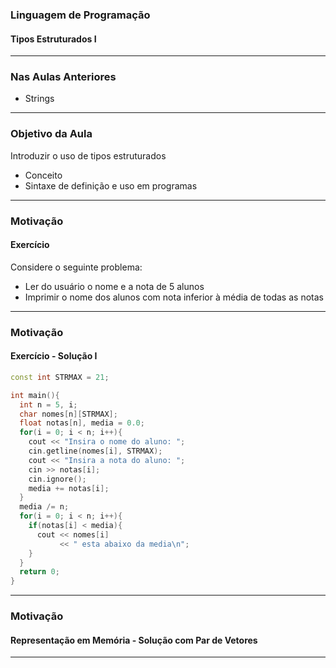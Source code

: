 ### Linguagem de Programação
#### Tipos Estruturados I
---

### Nas Aulas Anteriores

- Strings
---

### Objetivo da Aula
Introduzir o uso de tipos estruturados
- Conceito
- Sintaxe de definição e uso em programas
---

### Motivação
#### Exercício
Considere o seguinte problema:

- Ler do usuário o nome e a nota de 5 alunos
- Imprimir o nome dos alunos com nota inferior à média de todas as notas
---

### Motivação
#### Exercício - Solução I
```C++
const int STRMAX = 21;

int main(){
  int n = 5, i;
  char nomes[n][STRMAX];
  float notas[n], media = 0.0;
  for(i = 0; i < n; i++){
    cout << "Insira o nome do aluno: ";
    cin.getline(nomes[i], STRMAX);
    cout << "Insira a nota do aluno: ";
    cin >> notas[i];
    cin.ignore();
    media += notas[i];
  }
  media /= n;
  for(i = 0; i < n; i++){
    if(notas[i] < media){
      cout << nomes[i]
           << " esta abaixo da media\n";
    }
  }
  return 0;
}
```
---

### Motivação
#### Representação em Memória - Solução com Par de Vetores
<table>
<tr>
<td>
<img src="img/struct_array_pair.png" width=600/>
<td>

Na solução utilizada:
- Dois vetores independentes, um para os
  nomes e outro para as notas
- O acesso ao nome/nota de um aluno
  requer que uma mesma posição seja
  utilizada nos dois vetores
  - Isto implica em algoritmos sujeitos a falhas
---

### Motivação
E se fossem solicitados dados adicionais para um aluno?
- Nome
- Nota
- Matrícula
- CPF

A questão a ser respondida é: existe alguma maneira de agrupar dados em C++?
---

### Tipos Estruturados
- Mecanismo disponibilizado pela linguagem C++
  - Também conhecido como registros ou estruturas
- Permite ao programador definir um novo tipo de variável
- Agrupa dados de **diferentes tipos** em memória
  - Dados possuem __campos__ a serem manipulados pelos programas
  - Campos são também chamados de membros, atributos ou propriedades
---

### Definindo um Tipo Estruturado

> Tipos estruturados são usados para permitir
> que um programa possua variáveis que representam
> "coisas" do mundo real

Então, pense sempre no que você quer representar
no programa (o tipo estruturado) e que características
desta coisa você também quer no programa:
- Aluno, com nome e nota
- Conta bancária, com número, saldo e nome do titular
- Cidade, com nome e população
- etc.

---

### Definindo um Tipo Estruturado
#### Sintaxe

A definição de tipos estruturados deve vir antes das funções
e possui a seguinte sintaxe:

```C++
struct nome_tipo{
  tipo_campo_1 nome_campo_1;
  ...
  tipo_campo_N nome_campo_N;  
};
```
Note o `;` (ponto e vírgula) após a última chave

---

### Definindo um Tipo Estruturado
#### Sintaxe

```C++
struct nome_tipo{
  tipo_campo_1 nome_campo_1;
  ...
  tipo_campo_N nome_campo_N;  
};
```
- `nome_tipo` é o nome do tipo estruturado. É uma boa prática definir um tipo
  com a primeira letra maiúscula
---

### Definindo um Tipo Estruturado
#### Sintaxe

```C++
struct nome_tipo{
  tipo_campo_1 nome_campo_1;
  ...
  tipo_campo_N nome_campo_N;  
};
```
- `tipo_campo` é o tipo (`char`, `int`, `float`...)
  do campo do tipo estruturado
---

### Definindo um Tipo Estruturado
#### Sintaxe

```C++
struct nome_tipo{
  tipo_campo_1 nome_campo_1;
  ...
  tipo_campo_N nome_campo_N;  
};
```
- `nome_campo` é o nome do campo do tipo estruturado e
  obedece às mesmas regras de nomear variáveis
---

### Exercícios
Definir cada um dos tipos estruturados a seguir:

1. Tipo estruturado para um ponto no plano 2D
2. Tipo estruturado para conta bancária, com número da agência, número da conta e
   nome do titular
3. Tipo estruturado para data, com dia, mês e ano
4. Tipo estruturado para funcionário, com nome, matrícula,
   salário, data de nascimento e data de admissão
---

### Solução
#### 1 - Ponto no Plano 2D
```C++
struct Ponto2D{
  float x;
  float y;
};
```
---

### Solução
#### 2 - Conta Bancária
```C++
struct Conta{
  int agencia;
  int numero;
  char titular[STRMAX];
};
```
---

### Solução
#### 3 - Data
```C++
struct Data{
  int dia;
  int mes;
  int ano;
};
```
---

### Solução
#### 4 - Funcionário
Assumindo que o tipo `Data` também tenha sido definido:
```C++
struct Funcionario{
  char nome[STRMAX];
  int matricula;
  float salario;
  Data data_nascimento;
  Data data_admissao;
};
```
Ou seja, é possível utilizar tipos estruturados como campos
de outro tipo estruturado
---

### Definindo um Tipo Estruturado
#### Exemplo - Aluno

Para o exemplo que motivou a aula, um tipo estruturado
chamado `Aluno` deve ser definido, contendo os campos `nome` e `nota`:
```C++
struct Aluno{
  char nome[STRMAX];
  float nota;
};
```
---

### Utilizando Variáveis do Tipo Estruturado
#### Declaração de Variáveis

Após um tipo estruturado ter sido definido, é possível
declarar variáveis do tipo estruturado:

```C++
Aluno a1, a2; //declara duas variáveis do tipo Aluno
```

Toda variável declarada
do tipo `Aluno` possui campos `nome` e `nota`
que devem ser acessados como se fossem
variáveis quaisquer.

---

### Utilizando Variáveis do Tipo Estruturado
#### Acesso aos Campos de Variáveis

Após serem declaradas, variáveis de um tipo
estruturado podem ter seus campos acessados
por meio do operador `.` (ponto):

```C++
Aluno a;
...

cin >> a.nome; //acessa o nome de um aluno para leitura
cin >> a.nota; //acessa a nota de um aluno para leitura
```

`a.nome` obedece a todas as regras que valem
para strings e `a.nota` para números reais.

---

### Utilizando Variáveis do Tipo Estruturado
#### Acesso aos Campos de Variáveis

No exemplo abaixo, os campos são acessados
para serem impressos na tela:

```C++
Aluno a;
...

cout << "Nome: " << a.nome << endl; //imprime nome de um aluno
cout << "Nota: " << a.nota << endl; //imprime nota de um aluno
```
---

### Utilizando Variáveis do Tipo Estruturado
#### Declaração de Variáveis

As variáveis do tipo estruturado
possuem seus campos inicializados com lixo.
Para evitar isto:

```C++
Aluno a; //declara variável do tipo Aluno
a.nome = ""; //inicializa nome com string vazia
a.nota = 0.0; //inicializa nota com zero
```
---

### Utilizando Variáveis do Tipo Estruturado
#### Atribuição de Variáveis do Tipo Estruturado

É possível fazer uma variável de um tipo estruturado
receber uma outra do mesmo tipo:

```C++
Aluno a1, a2;
a1 = a2; //atribuição funciona como esperado (atribui o valor de cada campo)

//mesma coisa que fazer:
//a1.nota = a2.nota;
//strcpy(a1.nome, a2.nome);
//a1.nome = a2.nome; -> erro: não é assim que se copia strings
```

Isto é um atalho equivalente a copiar cada campo
de uma variável para a outra.

---

### Utilizando Variáveis do Tipo Estruturado
#### Vetores de Tipo Estruturado
Também é possível declarar vetores do
tipo estruturado definido:

```C++
Aluno vet_alunos[10]; //vetor com capacidade
                      //para armazenar 10 variáveis do tipo Aluno
```
---

### Utilizando Variáveis do Tipo Estruturado
#### Matrizes de Tipo Estruturado
Assim como também é possível declarar matrizes do
tipo estruturado definido:

```C++
Aluno mat_alunos[10][10]; //matriz com capacidade
                          //para armazenar 10x10 variáveis do tipo Aluno
```
---

### Utilizando Variáveis do Tipo Estruturado
#### Acesso aos Campos de Vetores de Tipo Estruturado
Para acessar um campo de uma variável presente em um
vetor de um tipo estruturado:

1. Utilize um __número inteiro__ para acessar uma __posição__
   do vetor
2. Utilize o operador __`.`__ para acessar o __campo__ da variável
   que está nesta posição

```C++
Aluno vet_alunos[10];
...
cout << "Nome: " <<  vet_alunos[i].nome << endl; //imprime nome do Aluno na posição i
cout << "Nota: " <<  vet_alunos[i].nota << endl; //imprime nota do Aluno na posição i

```
---

### Exercício
Considerando o problema apresentado no início da aula:

- Ler do usuário o nome e a nota de 5 alunos
- Imprimir o nome dos alunos com nota inferior à média de todas as notas

Como ficaria o mesmo com o uso de tipos estruturados?
---

### Solução
#### Uso de Tipos Estruturados
```C++
const int STRMAX = 21;

struct Aluno{
  char nome[STRMAX];
  float nota;
};

int main(){
  int n = 5, i;
  Aluno alunos[n];
  float media = 0.0;

  for(i = 0; i < n; i++){
    cout << "Insira o nome do aluno: ";
    cin.getline(alunos[i].nome, STRMAX);
    cout << "Insira a nota do aluno: ";
    cin >> alunos[i].nota;
    cin.ignore();
    media += alunos[i].nota;
  }
  media /= n;

  for(i = 0; i < n; i++){
    if(alunos[i].nota < media){
      cout << alunos[i].nome
           << " esta abaixo da media\n";
    }
  }
  return 0;
}
```
---

### Solução
#### Representação em Memória - Solução com Uso de Tipos Estruturados

<table>
<tr>
<td>
<img src="img/img/struct_example.png" width=400/>
<td>
Com tipos estruturados:
- Um único índice é utilizado para acessar todos os dados
  de um aluno
- Dados agrupados
- Algoritmos menos sujeitos a falhas

---

### Exercício 1

Defina um tipo estruturado `Data`, com os campos `dia`,
`mes` e `ano`.
Em seguida, implemente um programa que leia do usuário
o dia, mês e ano de duas datas e armazene estes valores
em variáveis do tipo `Data`.

O programa deve imprimir qual das duas datas é cronologicamente
maior. Por exemplo 12/12/2007 é maior do que 09/03/2000.

---

### Exercício 1
#### Solução
```C++
struct Data{
  int dia;
  int mes;
  int ano;
};

int main(){
  Data d1, d2, maior;

  cout << "Insira a 1a. data:\n";
  cin >> d1.dia >> d1.mes >> d1.ano;
  cout << "Insira a 2a. data:\n";
  cin >> d2.dia >> d2.mes >> d2.ano;

  if(d1.ano > d2.ano){
    maior = d1;
  }
  else if(d2.ano > d1.ano){
    maior = d2;
  }
  else{
    if(d1.mes > d2.mes){
      maior = d1;
    }
    else if(d2.mes > d1.mes){
      maior = d2;
    }
    else{
      if(d1.dia > d2.dia){
        maior = d1;
      }
      else{
        maior = d2;
      }
    }
  }
  cout << "Maior data: " << maior.dia << "/"
                         << maior.mes << "/"
                         << maior.ano << endl;

  return 0;
}
```
---

### Exercício 2

Defina um tipo estruturado para representar um `Ponto2D`,
isto é, um ponto com coordenadas `x` e `y`.
Em seguida, implemente um programa que leia do usuário
uma quantidade `n` e as coordenadas `(x,y)` de `n` `Pontos2D`.

O programa deve imprimir o `Ponto2D` mais próximo da origem,
sabendo-se que a distância de um ponto para a origem
é calculada por `d(p)$\sqrt{p.x^2 + p.y^2}$`.

---

### Exercício 2
#### Solução
```C++
#include &lt;cmath&gt; //para sqrt e pow

using namespace std;

struct Ponto2D{
  float x;
  float y;
};

int main(){
  int n, i;
  float dist, menor_dist;

  cout << "Insira a quantidade de pontos:\n";
  cin >> n;
  Ponto2D pts[n], mais_prox;

  cout << "Insira as coordenadas dos pontos:\n";
  for(i = 0; i < n; i++){
    cin >> pts[i].x >> pts[i].y;
  }

  mais_prox = pts[0];
  float dist;
  float menor_dist = sqrt(pow(pts[0].x,2) +
                          pow(pts[0].y,2));
  for(i = 1; i < n; i++){
    dist = sqrt(pow(pts[i].x,2) + pow(pts[i].y,2));
    if(dist < menor_dist){
      dist = menor_dist;
      mais_prox = pts[i];
    }
  }
  
  cout << "Ponto mais proximo: "
       << mais_prox.x << ", "
       << mais_prox.y << endl;

  return 0;
}
```
---

### Sumário
Na aula de hoje:
- Definição de tipos estruturados
- Operações com variáveis de tipos estruturados
- Vetores de variáveis de tipos estruturados
- Exercícios
---
